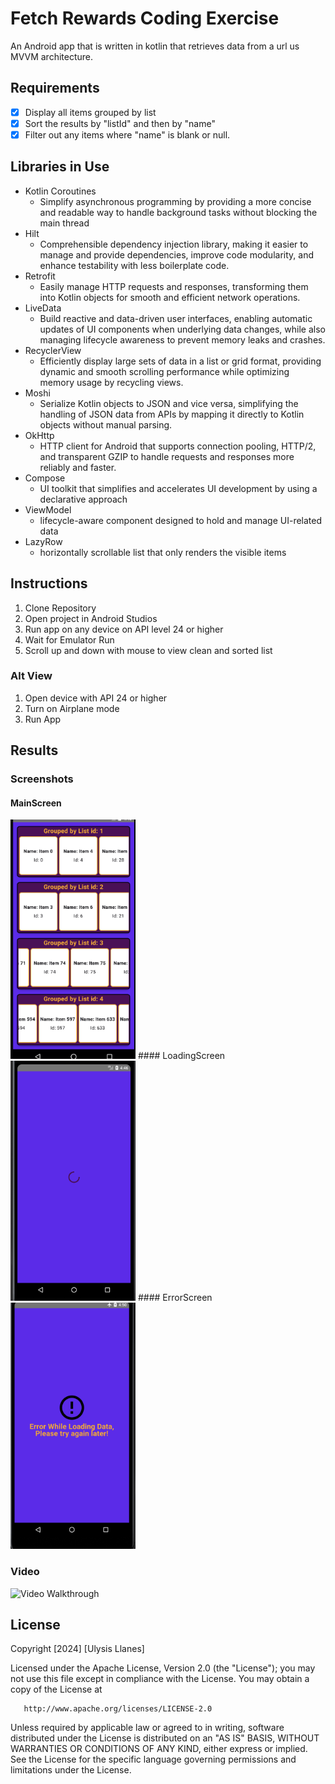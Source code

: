 # Fetch Rewards Coding Exercise

An Android app that is written in kotlin that retrieves data from a url us MVVM architecture.

## Requirements
- [X] Display all items grouped by list
- [X] Sort the results by "listId" and then by "name"
- [X] Filter out any items where "name" is blank or null.

## Libraries in Use
- Kotlin Coroutines
    - Simplify asynchronous programming by providing a more concise and readable way to handle background tasks without blocking the main thread
- Hilt
    - Comprehensible dependency injection library, making it easier to manage and provide dependencies, improve code modularity, and enhance testability with less boilerplate code.
- Retrofit
    - Easily manage HTTP requests and responses, transforming them into Kotlin objects for smooth and efficient network operations.
- LiveData
    -  Build reactive and data-driven user interfaces, enabling automatic updates of UI components when underlying data changes, while also managing lifecycle awareness to prevent memory leaks and crashes.
- RecyclerView
    - Efficiently display large sets of data in a list or grid format, providing dynamic and smooth scrolling performance while optimizing memory usage by recycling views.
- Moshi
    - Serialize Kotlin objects to JSON and vice versa, simplifying the handling of JSON data from APIs by mapping it directly to Kotlin objects without manual parsing.
- OkHttp
  - HTTP client for Android  that supports connection pooling, HTTP/2, and transparent GZIP to handle requests and responses more reliably and faster.
- Compose
  -  UI toolkit that simplifies and accelerates UI development by using a declarative approach
- ViewModel
  - lifecycle-aware component designed to hold and manage UI-related data
- LazyRow
  - horizontally scrollable list that only renders the visible items

## Instructions
1) Clone Repository
2) Open project in Android Studios
3) Run app on any device on API level 24 or higher
4) Wait for Emulator Run
5) Scroll up and down with mouse to view clean and sorted list

### Alt View
1) Open device with API 24 or higher
2) Turn on Airplane mode
3) Run App

## Results
### Screenshots

#### MainScreen
<img src="resource/result1.png" alt="drawing" width="200"/> 
#### LoadingScreen
<img src="resource/result2.png" alt="drawing" width="200"/>
#### ErrorScreen
<img src="resource/result3.png" alt="drawing" width="200"/>

### Video
<img src='resource/resultvid.gif' title='Video Walkthrough' width='200' alt='Video Walkthrough' />


## License
Copyright [2024] [Ulysis Llanes]

Licensed under the Apache License, Version 2.0 (the "License");
you may not use this file except in compliance with the License.
You may obtain a copy of the License at

       http://www.apache.org/licenses/LICENSE-2.0

Unless required by applicable law or agreed to in writing, software
distributed under the License is distributed on an "AS IS" BASIS,
WITHOUT WARRANTIES OR CONDITIONS OF ANY KIND, either express or implied.
See the License for the specific language governing permissions and
limitations under the License.